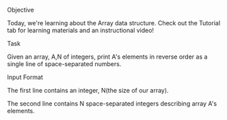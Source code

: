 Objective

Today, we're learning about the Array data structure. Check out the Tutorial tab for learning materials and an instructional video!


Task

Given an array, A,N of  integers, print A's elements in reverse order as a single line of space-separated numbers.


Input Format

The first line contains an integer, N(the size of our array).

The second line contains N space-separated integers describing array A's elements.
